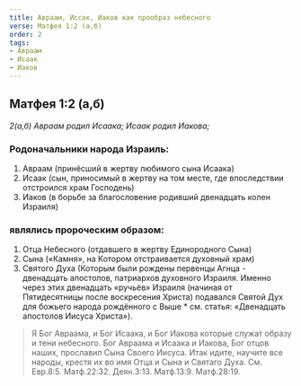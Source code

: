 ```yaml
---
title: Авраам, Иссак, Иаков как прообраз небесного
verse: Матфея 1:2 (а,б)
order: 2
tags: 
- Авраам
- Исаак
- Иаков
---
```


## Матфея 1:2 (а,б)

*2(а,б) Авраам родил Исаака; Исаак родил Иакова;*

### Родоначальники народа Израиль:

1. Авраам (принёсший в жертву любимого сына Исаака)
2. Исаак (сын, приносимый в жертву на том месте, где впоследствии отстроился храм Господень)
3. Иаков (в борьбе за благословение родивший двенадцать колен Израиля)

### являлись пророческим образом:

1. Отца Небесного (отдавшего в жертву Единородного Сына)
2. Сына («Камня», на Котором отстраивается духовный храм)
3. Святого Духа (Которым были рождены первенцы Агнца - двенадцать апостолов, патриархов духовного Израиля. Именно через этих двенадцать  «ручьёв» Израиля (начиная от Пятидесятницы после воскресения Христа) подавался Святой Дух для божьего народа рождённого с Выше  * см. статья: «Двенадцать апостолов Иисуса Христа»). 

>Я Бог Авраама, и Бог Исаака, и Бог Иакова которые служат образу и тени небесного. Бог Авраама и Исаака и Иакова, Бог отцов наших, прославил Сына Своего Иисуса. Итак идите, научите все народы, крестя их во имя Отца и Сына и Святаго Духа. См. Евр.8:5. Матф.22:32. Деян.3:13. Матф.13:9. Матф.28:19.